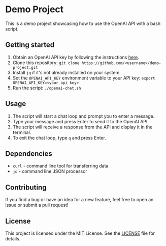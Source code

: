 # Demo Project

This is a demo project showcasing how to use the OpenAI API with a bash script.

## Getting started

1. Obtain an OpenAI API key by following the instructions [here](https://beta.openai.com/docs/quickstart).
2. Clone this repository: `git clone https://github.com/<username>/demo-project.git`
3. Install `jq` if it's not already installed on your system.
4. Set the `OPENAI_API_KEY` environment variable to your API key: `export OPENAI_API_KEY=<your api key>`
5. Run the script: `./openai-chat.sh`

## Usage

1. The script will start a chat loop and prompt you to enter a message.
2. Type your message and press Enter to send it to the OpenAI API.
3. The script will receive a response from the API and display it in the terminal.
4. To exit the chat loop, type `q` and press Enter.

## Dependencies

- `curl` - command line tool for transferring data
- `jq` - command line JSON processor

## Contributing

If you find a bug or have an idea for a new feature, feel free to open an issue or submit a pull request!

## License

This project is licensed under the MIT License. See the [LICENSE](LICENSE) file for details.
